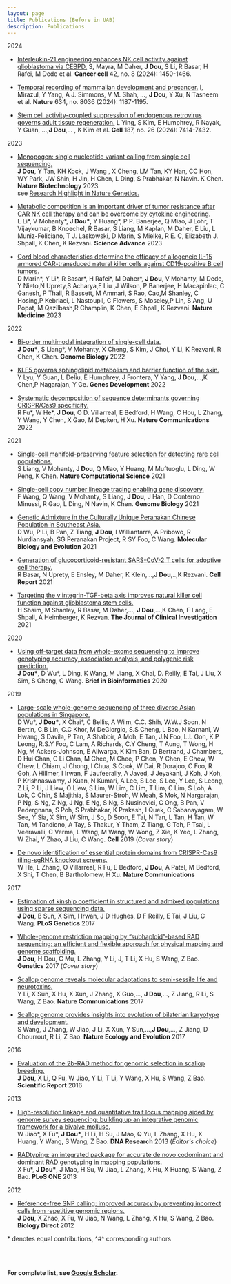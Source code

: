 ```yaml
---
layout: page
title: Publications (Before in UAB)
description: Publications
---
```

2024

* [Interleukin-21 engineering enhances NK cell activity against glioblastoma via CEBPD.](https://www.cell.com/cancer-cell/abstract/S1535-6108(24)00272-1) S, Mayra, M Daher, **J Dou**, S Li, R Basar, H Rafei, M Dede et al. **Cancer cell** 42, no. 8 (2024): 1450-1466.

* [Temporal recording of mammalian development and precancer.](https://www.nature.com/articles/s41586-024-07954-4) I, Mirazul, Y Yang, A J. Simmons, V M. Shah, ...,  **J Dou**, Y Xu, N Tasneem et al. **Nature** 634, no. 8036 (2024): 1187-1195.

* [Stem cell activity-coupled suppression of endogenous retrovirus governs adult tissue regeneration.](https://www.cell.com/cell/abstract/S0092-8674(24)01155-3) L Ying, S Kim, E Humphrey, R Nayak, Y Guan, ...,**J Dou**,... , K Kim et al. **Cell** 187, no. 26 (2024): 7414-7432.

2023

* [Monopogen: single nucleotide variant calling from single cell sequencing.](https://www.nature.com/articles/s41587-023-01873-x) <br/>
**J Dou**, Y Tan, KH Kock, J Wang , X Cheng, LM Tan,  KY Han, CC Hon, WY Park, JW Shin, H Jin, H Chen, L Ding, S Prabhakar, N Navin. K Chen. **Nature Biotechnology** 2023.   
  see [Research Highlight in Nature Genetics.](https://www.nature.com/articles/s41588-023-01544-2)

* [Metabolic competition is an important driver of tumor resistance after CAR NK cell therapy and can be overcome by cytokine engineering.](https://www.science.org/doi/full/10.1126/sciadv.add6997) <br/>
L Li\*, V Mohanty\*, **J Dou\***, Y Huang\*, P P. Banerjee, Q Miao, J Lohr, T Vijaykumar, B Knoechel, R Basar, S Liang, M Kaplan, M Daher, E Liu, L Muniz-Feliciano, T J. Laskowski, D Marin, S Mielke, R E. C, Elizabeth J. Shpall, K Chen, K Rezvani. **Science Advance** 2023 

* [Cord blood characteristics determine the efficacy of allogeneic IL-15 armored CAR-transduced natural killer cells against CD19-positive B cell tumors.](https://biologydirect.biomedcentral.com/articles/10.1186/1745-6150-7-17) <br/>
D Marin\*, Y Li\*, R Basar\*, H Rafei\*, M Daher\*, **J Dou**, V Mohanty, M Dede, Y Nieto,N Uprety,S Acharya,E Liu ,J Wilson, P Banerjee, H Macapinlac, C Ganesh, P Thall, R Bassett, M Ammari, S Rao, Cao,M Shanley, C Hosing,P Kebriaei, L Nastoupil, C Flowers, S Moseley,P Lin, S Ang, U Popat, M Qazilbash,R Champlin, K Chen, E Shpall, K Rezvani. **Nature Medicine** 2023

2022

* [Bi-order multimodal integration of single-cell data.](https://genomebiology.biomedcentral.com/articles/10.1186/s13059-022-02679-x) <br/>
**J Dou\***, S Liang\*, V Mohanty, X Cheng, S Kim, J Choi, Y Li, K Rezvani, R Chen, K Chen. **Genome Biology** 2022 

* [KLF5 governs sphingolipid metabolism and barrier function of the skin.](https://genesdev.cshlp.org/content/36/13-14/822) <br/>
Y Lyu, Y Guan, L Deliu, E Humphrey, J Frontera, Y Yang, **J Dou**,...,K Chen,P Nagarajan, Y Ge. **Genes Development** 2022 

* [Systematic decomposition of sequence determinants governing CRISPR/Cas9 specificity.](https://www.nature.com/articles/s41467-022-28028-x) <br/>
R Fu\*, W He\*, **J Dou**, O D. Villarreal, E Bedford, H Wang, C Hou, L Zhang, Y Wang, Y Chen, X Gao, M Depken, H Xu. **Nature Communications** 2022

2021

* [Single-cell manifold-preserving feature selection for detecting rare cell populations.](https://www.nature.com/articles/s43588-021-00070-7) <br/>
S Liang, V Mohanty, **J Dou**, Q Miao, Y Huang, M Muftuoglu, L Ding, W Peng, K Chen. **Nature Computational Science** 2021 

* [Single-cell copy number lineage tracing enabling gene discovery.](https://genomebiology.biomedcentral.com/articles/10.1186/s13059-021-02291-5) <br/>
F Wang, Q Wang, V Mohanty, S Liang, **J Dou**, J Han, D Conterno Minussi, R Gao, L Ding, N Navin, K Chen. **Genome Biology** 2021 

* [Genetic Admixture in the Culturally Unique Peranakan Chinese Population in Southeast Asia.](https://academic.oup.com/mbe/article/38/10/4463/6307269?login=true) <br/>
D Wu, P Li, B Pan, Z Tiang, **J Dou**, I Williantarra, A Pribowo, R Nurdiansyah, SG Peranakan Project, R SY Foo, C Wang. **Molecular Biology and Evolution** 2021 

* [Generation of glucocorticoid-resistant SARS-CoV-2 T cells for adoptive cell therapy.](https://www.cell.com/cell-reports/pdfExtended/S2211-1247(21)00849-4) <br/>
R Basar, N Uprety, E Ensley, M Daher, K Klein,...,**J Dou**,..,K Rezvani. **Cell Report** 2021 

* [Targeting the v integrin-TGF-beta axis improves natural killer cell function against glioblastoma stem cells.](https://www.jci.org/articles/view/142116) <br/>
H Shaim, M Shanley, R Basar, M Daher,..., **J Dou**,...,K Chen, F Lang, E Shpall, A Heimberger, K Rezvan. **The Journal of Clinical Investigation** 2021

2020

* [Using off-target data from whole-exome sequencing to improve genotyping accuracy, association analysis, and polygenic risk prediction.](https://academic.oup.com/bib/article/22/3/bbaa084/5857014) <br/>
**J Dou\***, D Wu\*, L Ding, K Wang, M Jiang, X Chai, D. Reilly, E Tai, J Liu, X Sim, S Cheng, C Wang. **Brief in Bioinformatics** 2020 


2019
* [Large-scale whole-genome sequencing of three diverse Asian populations in Singapore.](https://www.cell.com/cell/pdf/S0092-8674(19)31070-0.pdf) <br/>
D Wu\*, **J Dou\***, X Chai\*, C Bellis, A Wilm, C.C. Shih, W.W.J Soon, N Bertin, C.B Lin, C.C Khor, M DeGiorgio, S.S Cheng, L Bao, N Karnani, W Hwang, S Davila, P Tan, A Shabbir, A Moh, E Tan, J.N Foo, L.L Goh, K.P Leong, R.S.Y Foo, C Lam, A Richards, C.Y Cheng, T Aung, T Wong, H Ng, M Ackers-Johnson, E Aliwarga, K Kim Ban, D Bertrand, J Chambers, D Hui Chan, C Li Chan, M Chee, M Chee, P Chen, Y Chen, E Chew, W Chew, L Chiam, J Chong, I Chua, S Cook, W Dai, R Dorajoo, C Foo, R Goh, A Hillmer, I Irwan, F Jaufeerally, A Javed, J Jeyakani, J Koh, J Koh, P Krishnaswamy, J Kuan, N Kumari, A Lee, S Lee, S Lee, Y Lee, S Leong, Z Li, P Li, J Liew, O Liew, S Lim, W Lim, C Lim, T Lim, C Lim, S Loh, A Lok, C Chin, S Majithia, S Maurer-Stroh, W Meah, S Mok, N Nargarajan, P Ng, S Ng, Z Ng, J Ng, E Ng, S Ng, S Nusinovici, C Ong, B Pan, V Pedergnana, S Poh, S Prabhakar, K Prakash, I Quek, C Sabanayagam, W See, Y Sia, X Sim, W Sim, J So, D Soon, E Tai, N Tan, L Tan, H Tan, W Tan, M Tandiono, A Tay, S Thakur, Y Tham, Z Tiang, G Toh, P Tsai, L Veeravalli, C Verma, L Wang, M Wang, W Wong, Z Xie, K Yeo, L Zhang, W Zhai, Y Zhao, J Liu, C Wang. **Cell** 2019 (*Cover story*) 

* [De novo identification of essential protein domains from CRISPR-Cas9 tiling-sgRNA knockout screens.](https://www.nature.com/articles/s41467-019-12489-8) <br/>
W He, L Zhang, O Villarreal, R Fu, E Bedford, **J Dou**, A Patel, M Bedford, X Shi, T Chen, B Bartholomew, H Xu. **Nature Communications** 

2017
* [Estimation of kinship coefficient in structured and admixed populations using sparse sequencing data.](https://journals.plos.org/plosgenetics/article?id=10.1371/journal.pgen.1007021) <br/>
**J Dou**, B Sun, X Sim, I Irwan, J D Hughes, D F Reilly, E Tai, J Liu, C Wang. **PLoS Genetics** 2017 

* [Whole-genome restriction mapping by “subhaploid”-based RAD sequencing: an efficient and flexible approach for physical mapping and genome scaffolding.](https://academic.oup.com/genetics/article/206/3/1237/6064258) <br/>
**J Dou**, H Dou, C Mu, L Zhang, Y Li, J, T Li, X Hu, S Wang, Z Bao. **Genetics** 2017 (*Cover story*)

* [Scallop genome reveals molecular adaptations to semi-sessile life and neurotoxins.](https://www.nature.com/articles/s41467-017-01927-0) <br/>
Y Li, X Sun, X Hu, X Xun, J Zhang, X Guo,..., **J Dou**,..., Z Jiang, R Li, S Wang, Z Bao. **Nature Communications** 2017 

* [Scallop genome provides insights into evolution of bilaterian karyotype and development.](https://www.nature.com/articles/s41559-017-0120) <br/>
S Wang, J Zhang, W Jiao, J Li, X Xun, Y Sun,...,**J Dou**,..., Z Jiang, D Chourrout, R Li, Z Bao. **Nature Ecology and Evolution** 2017

2016
* [Evaluation of the 2b-RAD method for genomic selection in scallop breeding.](https://www.nature.com/articles/srep19244) <br/>
**J Dou**, X Li, Q Fu, W Jiao, Y Li, T Li, Y Wang, X Hu, S Wang, Z Bao. **Scientific Report** 2016 

2013
* [High-resolution linkage and quantitative trait locus mapping aided by genome survey sequencing: building up an integrative genomic framework for a bivalve mollusc.](https://academic.oup.com/dnaresearch/article/21/1/85/347657) <br/>
W Jiao\*, X Fu\*, **J Dou\***, H Li, H Su, J Mao, Q Yu, L Zhang, X Hu, X Huang, Y Wang, S Wang, Z Bao. **DNA Research** 2013 (*Editor's choice*) 

* [RADtyping: an integrated package for accurate de novo codominant and dominant RAD genotyping in mapping populations.](https://journals.plos.org/plosone/article?id=10.1371/journal.pone.0079960) <br/>
X Fu\*, **J Dou\***, J Mao, H Su, W Jiao, L Zhang, X Hu, X Huang, S Wang, Z Bao. **PLoS ONE** 2013 


2012
* [Reference-free SNP calling: improved accuracy by preventing incorrect calls from repetitive genomic regions.](https://biologydirect.biomedcentral.com/articles/10.1186/1745-6150-7-17) <br/>
**J Dou**, X Zhao, X Fu, W Jiao, N Wang, L Zhang, X Hu, S Wang, Z Bao. **Biology Direct** 2012
  
\* denotes equal contributions, ^#^ corresponding authors

<br/><br/> 

**For complete list, see [Google Scholar](https://scholar.google.com/citations?user=2_q_kTUAAAAJ&hl=en).**
